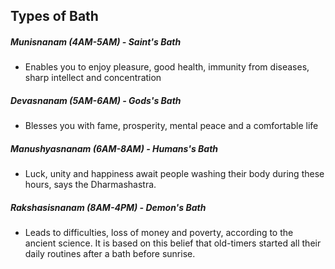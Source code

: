 ## Types of Bath

##### Munisnanam (4AM-5AM) - Saint's Bath
- Enables you to enjoy pleasure, good health, immunity from diseases, sharp intellect and concentration

##### Devasnanam (5AM-6AM) - Gods's Bath
- Blesses you with fame, prosperity, mental peace and a comfortable life

##### Manushyasnanam (6AM-8AM) - Humans's Bath
- Luck, unity and happiness await people washing their body during these hours, says the Dharmashastra.

##### Rakshasisnanam (8AM-4PM) - Demon's Bath
- Leads to difficulties, loss of money and poverty, according to the ancient science. It is based on this belief that old-timers started all their daily routines after a bath before sunrise.
